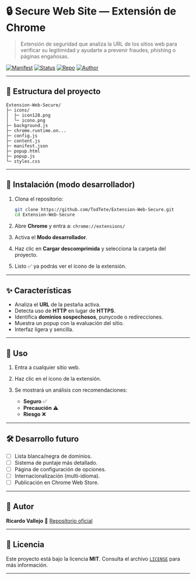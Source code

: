 # 🔒 Secure Web Site — Extensión de Chrome

> Extensión de seguridad que analiza la URL de los sitios web para verificar su legitimidad y ayudarte a prevenir fraudes, phishing o páginas engañosas.

[![Manifest](https://img.shields.io/badge/Chrome%20Extension-MV3-informational)](#)
[![Status](https://img.shields.io/badge/status-beta-orange)](#estado)
[![Repo](https://img.shields.io/badge/repo-GitHub-blue)](https://github.com/TodTete/Extension-Web-Secure/tree/main)
[![Author](https://img.shields.io/badge/author-Ricardo%20Vallejo-green)](#autor)

---

## 📂 Estructura del proyecto

```
Extension-Web-Secure/
├─ icons/
│  ├─ icon128.png
│  └─ icono.png
├─ background.js
├─ chrome.runtime.on...
├─ config.js
├─ content.js
├─ manifest.json
├─ popup.html
├─ popup.js
└─ styles.css
```

---

## 🚀 Instalación (modo desarrollador)

1. Clona el repositorio:

   ```bash
   git clone https://github.com/TodTete/Extension-Web-Secure.git
   cd Extension-Web-Secure
   ```
2. Abre **Chrome** y entra a:
   `chrome://extensions/`
3. Activa el **Modo desarrollador**.
4. Haz clic en **Cargar descomprimida** y selecciona la carpeta del proyecto.
5. Listo ✅ ya podrás ver el ícono de la extensión.

---

## ✨ Características

* Analiza el **URL** de la pestaña activa.
* Detecta uso de **HTTP** en lugar de **HTTPS**.
* Identifica **dominios sospechosos**, punycode o redirecciones.
* Muestra un popup con la evaluación del sitio.
* Interfaz ligera y sencilla.

---

## 📖 Uso

1. Entra a cualquier sitio web.
2. Haz clic en el ícono de la extensión.
3. Se mostrará un análisis con recomendaciones:

   * **Seguro** ✅
   * **Precaución** ⚠️
   * **Riesgo** ❌

---

## 🛠️ Desarrollo futuro

* [ ] Lista blanca/negra de dominios.
* [ ] Sistema de puntaje más detallado.
* [ ] Página de configuración de opciones.
* [ ] Internacionalización (multi-idioma).
* [ ] Publicación en Chrome Web Store.

---

## 👤 Autor

**Ricardo Vallejo**
🔗 [Repositorio oficial](https://github.com/TodTete/Extension-Web-Secure/tree/main)

---

## 📜 Licencia

Este proyecto está bajo la licencia **MIT**.
Consulta el archivo [`LICENSE`](LICENSE) para más información.

---
